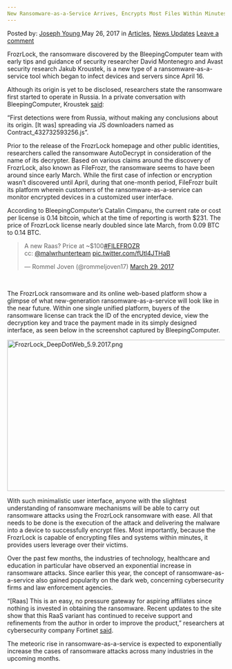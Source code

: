 ```yaml
---
New Ransomware-as-a-Service Arrives, Encrypts Most Files Within Minutes
---
```

<article class="post-listing post-20047 post type-post status-publish format-standard has-post-thumbnail hentry category-articles category-news-updates tag-arrives tag-encrypts tag-files tag-minutes tag-ransomwareasaservice">
    <div class="post-inner">
    <p class="post-meta">
    <span>Posted by: <a href="https://www.deepdotweb.com/author/josephyoung/" title="">Joseph Young </a></span>
    <span>May 26, 2017</span>
    <span>in <a href="https://www.deepdotweb.com/category/articles/" rel="category tag">Articles</a>, <a href="https://www.deepdotweb.com/category/news-updates/" rel="category tag">News Updates</a></span>
    <span><a href="https://www.deepdotweb.com/2017/05/26/new-ransomware-service-arrives-encrypts-files-within-minutes/#respond">Leave a comment</a></span>
    </p>
    <div class="clear"></div>
    <div class="entry">
    <p>FrozrLock, the ransomware discovered by the BleepingComputer team with early tips and guidance of security researcher David Montenegro and Avast security research Jakub Kroustek, is a new type of a ransomware-as-a-service tool which began to infect devices and servers since April 16.</p>
    <p>Although its origin is yet to be disclosed, researchers state the ransomware first started to operate in Russia. In a private conversation with BleepingComputer, Kroustek <a href="https://www.bleepingcomputer.com/news/security/frozrlock-ransomware-advertised-on-the-dark-web-as-great-security-tool-/">said</a>:</p>
    <p>“First detections were from Russia, without making any conclusions about its origin. [It was] spreading via JS downloaders named as Contract_432732593256.js”.</p>
    <p>Prior to the release of the FrozrLock homepage and other public identities, researchers called the ransomware AutoDecrypt in consideration of the name of its decrypter. Based on various claims around the discovery of FrozrLock, also known as FileFrozr, the ransomware seems to have been around since early March. While the first case of infection or encryption wasn’t discovered until April, during that one-month period, FileFrozr built its platform wherein customers of the ransomware-as-a-service can monitor encrypted devices in a customized user interface.</p>
    <p>According to BleepingComputer’s Catalin Cimpanu, the current rate or cost per license is 0.14 bitcoin, which at the time of reporting is worth $231. The price of FrozrLock license nearly doubled since late March, from 0.09 BTC to 0.14 BTC.</p>
    <blockquote class="twitter-tweet" data-width="550">
    <p lang="en" dir="ltr">A new Raas? Price at ~$100<a href="https://twitter.com/hashtag/FILEFROZR?src=hash">#FILEFROZR</a><br />cc: <a href="https://twitter.com/malwrhunterteam">@malwrhunterteam</a> <a href="https://t.co/fUtl4JTHaB">pic.twitter.com/fUtl4JTHaB</a></p>
    <p>&mdash; Rommel Joven (@rommeljoven17) <a href="https://twitter.com/rommeljoven17/status/846973265650335744">March 29, 2017</a></p></blockquote>
    <p><script async src="//platform.twitter.com/widgets.js" charset="utf-8"></script></p>
    <p>&nbsp;</p>
    <p>The FrozrLock ransomware and its online web-based platform show a glimpse of what new-generation ransomware-as-a-service will look like in the near future. Within one single unified platform, buyers of the ransomware license can track the ID of the encrypted device, view the decryption key and trace the payment made in its simply designed interface, as seen below in the screenshot captured by BleepingComputer.</p>
    <p><img class="wp-image-20051 aligncenter" src="https://www.deepdotweb.com/wp-content/uploads/2017/05/frozrlock_deepdotweb_5-9-2017-png.png" alt="FrozrLock_DeepDotWeb_5.9.2017.png" width="691" height="350" srcset="https://www.deepdotweb.com/wp-content/uploads/2017/05/frozrlock_deepdotweb_5-9-2017-png.png 1600w, https://www.deepdotweb.com/wp-content/uploads/2017/05/frozrlock_deepdotweb_5-9-2017-png-300x152.png 300w, https://www.deepdotweb.com/wp-content/uploads/2017/05/frozrlock_deepdotweb_5-9-2017-png-1024x519.png 1024w" sizes="(max-width: 691px) 100vw, 691px" /></p>
    <p>With such minimalistic user interface, anyone with the slightest understanding of ransomware mechanisms will be able to carry out ransomware attacks using the FrozrLock ransomware with ease. All that needs to be done is the execution of the attack and delivering the malware into a device to successfully encrypt files. Most importantly, because the FrozrLock is capable of encrypting files and systems within minutes, it provides users leverage over their victims.</p>
    <p>Over the past few months, the industries of technology, healthcare and education in particular have observed an exponential increase in ransomware attacks. Since earlier this year, the concept of ransomware-as-a-service also gained popularity on the dark web, concerning cybersecurity firms and law enforcement agencies.</p>
    <p>“[Raas] This is an easy, no pressure gateway for aspiring affiliates since nothing is invested in obtaining the ransomware. Recent updates to the site show that this RaaS variant has continued to receive support and refinements from the author in order to improve the product,” researchers at cybersecurity company Fortinet <a href="https://www.deepdotweb.com/2017/03/21/new-commission-based-ransomware-service-available-free-dark-web/">said</a>.</p>
    <p>The meteoric rise in ransomware-as-a-service is expected to exponentially increase the cases of ransomware attacks across many industries in the upcoming months.</p>
    </div>
    <span style="display:none"><a href="https://www.deepdotweb.com/tag/arrives/" rel="tag">arrives</a> <a href="https://www.deepdotweb.com/tag/encrypts/" rel="tag">encrypts</a> <a href="https://www.deepdotweb.com/tag/files/" rel="tag">files</a> <a href="https://www.deepdotweb.com/tag/minutes/" rel="tag">minutes</a> <a href="https://www.deepdotweb.com/tag/ransomwareasaservice/" rel="tag">ransomwareasaservice</a></span> <span style="display:none" class="updated">2017-05-26</span>
    <div style="display:none" class="vcard author" itemprop="author" itemscope itemtype="http://schema.org/Person"><strong class="fn" itemprop="name"><a href="https://www.deepdotweb.com/author/josephyoung/" title="Posts by Joseph Young" rel="author">Joseph Young</a></strong></div>
    </div>
</article>

